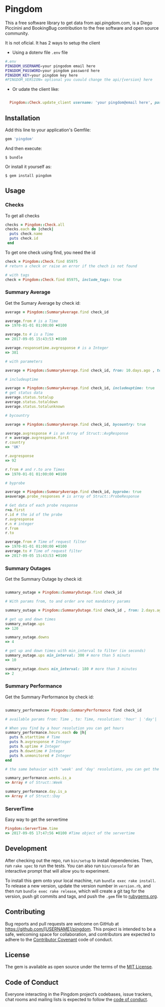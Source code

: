 # Pingdom
This a free software library to get data from api.pingdom.com, is a Diego Piccinini and BookingBug contribution to the free software and open source community.

It is not oficial. It has 2 ways to setup the client

- Using a dotenv file `.env` file

```bash
#.env
PINGDOM_USERNAME=your pingodom email here
PINGDOM_PASSWORD=your pingdom password here
PINGDOM_KEY=your pingdom key here
#PINGDOM_VERSION= optional you cuould change the api/{version} here

```

- Or udate the client like:

```ruby

  Pingdom::Check.update_client username: 'your pingdom@email here', password: 'your pingdom password here' , key: 'your pingdom key here'

```

## Installation

Add this line to your application's Gemfile:

```ruby
gem 'pingdom'
```

And then execute:

    $ bundle

Or install it yourself as:

    $ gem install pingdom

## Usage

### Checks

To get all checks

```ruby
checks = Pingdom::Check.all
checks.each do |check|
  puts check.name
  puts check.id
 end
```

To get one check using find, you need the id

```ruby
check = Pingdom::Check.find 85975
# return a check or raise an error if the chech is not found

# with tags
check = Pingdom::Check.find 85975, include_tags: true
```

### Summary Average

Get the Sumary Average by check id:

```ruby
average = Pingdom::SummaryAverage.find check_id

average.from # is a Time
=> 1970-01-01 01:00:00 +0100

average.to # is a Time
=> 2017-09-05 15:43:53 +0100

average.responsetime.avgresponse # is a Integer
=> 381

# with parameters

average = Pingdom::SummaryAverage.find check_id, from: 10.days.ago , to: 1.day.ago, probes: '44,33'

# includeuptime

average = Pingdom::SummaryAverage.find check_id, includeuptime: true
# get status data
average.status.totalup
average.status.totaldown
average.status.totalunknown

# bycountry

average = Pingdom::SummaryAverage.find check_id, bycountry: true

average.avgresponse # is an Array of Struct::AvgResponse
r = average.avgresponse.first
r.country
=> 'UK'

r.avgresponse
=> 92

r.from # and r.to are Times
=> 1970-01-01 01:00:00 +0100

# byprobe

average = Pingdom::SummaryAverage.find check_id, byprobe: true
a=average.probe_responses # is array of Struct::ProbeResponse

# Get data of each probe response
r=a.first
r.id # the id of the probe
r.avgresponse
r.n # integer
r.from
r.to

average.from # Time of request filter
=> 1970-01-01 01:00:00 +0100
average.to # Time of request filter
=> 2017-09-05 15:43:53 +0100

```

### Summary Outages

Get the Summary Outage by check id:

```ruby

summary_outage = Pingdom::SummaryOutage.find check_id

# With params from, to and order are not mandatory params

summary_outage = Pingdom::SummaryOutage.find check_id , from: 2.days.ago, to: 1.days.ago, order: 'desc'

# get up and down times
summary_outage.ups
=> 120

summary_outage.downs
=> 4

# get up and down times with min_interval to filter (in seconds)
summary_outage.ups min_interval: 300 # more than 5 minuts
=> 10

summary_outage.downs min_interval: 180 # more than 3 minutes
=> 2

```

### Summary Performance

Get the Summary Performance by check id:

```ruby

summary_performance= Pingodm::SummaryPerformance find check_id

# available params from: Time , to: Time, resolution: 'hour' | 'day'| 'week' , includeuptime: true | false

# When you find by a hour resolution you can get hours
summary_performance.hours.each do |h|
  puts h.starttime # Time
  puts h.avgresponse # Integer
  puts h.uptime # Integer
  puts h.downtime # Integer
  puts h.unmonitored # Integer
end

# the same behavior with 'week' and 'day' resolutions, you can get the data of each one use the same methods.

summary_performance.weeks.is_a
=> Array # of Struct::Week

summary_performance.day.is_a
=> Array # of Struct::Day

```

### ServerTime

Easy way to get the servertime

```ruby
Pingdom::ServerTime.time
=> 2017-09-05 17:47:56 +0100 #Time object of the servertime
```

## Development

After checking out the repo, run `bin/setup` to install dependencies. Then, run `rake spec` to run the tests. You can also run `bin/console` for an interactive prompt that will allow you to experiment.

To install this gem onto your local machine, run `bundle exec rake install`. To release a new version, update the version number in `version.rb`, and then run `bundle exec rake release`, which will create a git tag for the version, push git commits and tags, and push the `.gem` file to [rubygems.org](https://rubygems.org).

## Contributing

Bug reports and pull requests are welcome on GitHub at https://github.com/[USERNAME]/pingdom. This project is intended to be a safe, welcoming space for collaboration, and contributors are expected to adhere to the [Contributor Covenant](http://contributor-covenant.org) code of conduct.

## License

The gem is available as open source under the terms of the [MIT License](http://opensource.org/licenses/MIT).

## Code of Conduct

Everyone interacting in the Pingdom project’s codebases, issue trackers, chat rooms and mailing lists is expected to follow the [code of conduct](https://github.com/[USERNAME]/pingdom/blob/master/CODE_OF_CONDUCT.md).
